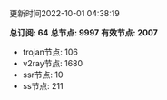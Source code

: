 更新时间2022-10-01 04:38:19

**总订阅: 64**
**总节点: 9997**
**有效节点: 2007**
- trojan节点: 106
- v2ray节点: 1680
- ssr节点: 10
- ss节点: 211
